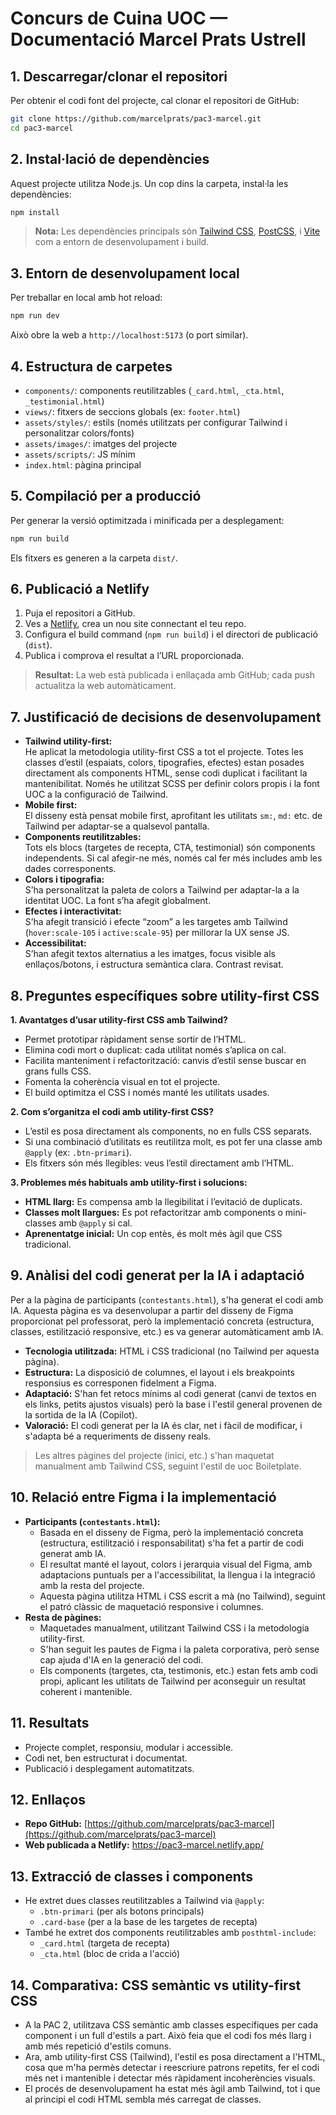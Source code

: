 # Concurs de Cuina UOC — Documentació Marcel Prats Ustrell



## 1. Descarregar/clonar el repositori

Per obtenir el codi font del projecte, cal clonar el repositori de GitHub:

```bash
git clone https://github.com/marcelprats/pac3-marcel.git
cd pac3-marcel
```

## 2. Instal·lació de dependències

Aquest projecte utilitza Node.js. Un cop dins la carpeta, instal·la les dependències:

```bash
npm install
```

> **Nota:** Les dependències principals són [Tailwind CSS](https://tailwindcss.com/), [PostCSS](https://postcss.org/), i [Vite](https://vitejs.dev/) com a entorn de desenvolupament i build.

## 3. Entorn de desenvolupament local

Per treballar en local amb hot reload:

```bash
npm run dev
```

Això obre la web a `http://localhost:5173` (o port similar).

## 4. Estructura de carpetes

- `components/`: components reutilitzables (`_card.html`, `_cta.html`, `_testimonial.html`)
- `views/`: fitxers de seccions globals (ex: `footer.html`)
- `assets/styles/`: estils (només utilitzats per configurar Tailwind i personalitzar colors/fonts)
- `assets/images/`: imatges del projecte
- `assets/scripts/`: JS mínim
- `index.html`: pàgina principal

## 5. Compilació per a producció

Per generar la versió optimitzada i minificada per a desplegament:

```bash
npm run build
```

Els fitxers es generen a la carpeta `dist/`.

## 6. Publicació a Netlify

1. Puja el repositori a GitHub.
2. Ves a [Netlify](https://netlify.com/), crea un nou site connectant el teu repo.
3. Configura el build command (`npm run build`) i el directori de publicació (`dist`).
4. Publica i comprova el resultat a l’URL proporcionada.

> **Resultat:** La web està publicada i enllaçada amb GitHub; cada push actualitza la web automàticament.

## 7. Justificació de decisions de desenvolupament

- **Tailwind utility-first:**  
  He aplicat la metodologia utility-first CSS a tot el projecte. Totes les classes d’estil (espaiats, colors, tipografies, efectes) estan posades directament als components HTML, sense codi duplicat i facilitant la mantenibilitat. Només he utilitzat SCSS per definir colors propis i la font UOC a la configuració de Tailwind.
- **Mobile first:**  
  El disseny està pensat mobile first, aprofitant les utilitats `sm:`, `md:` etc. de Tailwind per adaptar-se a qualsevol pantalla.
- **Components reutilitzables:**  
  Tots els blocs (targetes de recepta, CTA, testimonial) són components independents. Si cal afegir-ne més, només cal fer més includes amb les dades corresponents.
- **Colors i tipografia:**  
  S’ha personalitzat la paleta de colors a Tailwind per adaptar-la a la identitat UOC. La font s’ha afegit globalment.
- **Efectes i interactivitat:**  
  S’ha afegit transició i efecte “zoom” a les targetes amb Tailwind (`hover:scale-105` i `active:scale-95`) per millorar la UX sense JS.
- **Accessibilitat:**  
  S’han afegit textos alternatius a les imatges, focus visible als enllaços/botons, i estructura semàntica clara. Contrast revisat.

## 8. Preguntes específiques sobre utility-first CSS

**1. Avantatges d’usar utility-first CSS amb Tailwind?**  
- Permet prototipar ràpidament sense sortir de l’HTML.
- Elimina codi mort o duplicat: cada utilitat només s’aplica on cal.
- Facilita manteniment i refactorització: canvis d’estil sense buscar en grans fulls CSS.
- Fomenta la coherència visual en tot el projecte.
- El build optimitza el CSS i només manté les utilitats usades.

**2. Com s’organitza el codi amb utility-first CSS?**  
- L’estil es posa directament als components, no en fulls CSS separats.
- Si una combinació d’utilitats es reutilitza molt, es pot fer una classe amb `@apply` (ex: `.btn-primari`).
- Els fitxers són més llegibles: veus l’estil directament amb l’HTML.

**3. Problemes més habituals amb utility-first i solucions:**  
- **HTML llarg:** Es compensa amb la llegibilitat i l’evitació de duplicats.
- **Classes molt llargues:** Es pot refactoritzar amb components o mini-classes amb `@apply` si cal.
- **Aprenentatge inicial:** Un cop entès, és molt més àgil que CSS tradicional.

## 9. Anàlisi del codi generat per la IA i adaptació

Per a la pàgina de participants (`contestants.html`), s'ha generat el codi amb IA. Aquesta pàgina es va desenvolupar a partir del disseny de Figma proporcionat pel professorat, però la implementació concreta (estructura, classes, estilització responsive, etc.) es va generar automàticament amb IA.

- **Tecnologia utilitzada:** HTML i CSS tradicional (no Tailwind per aquesta pàgina).
- **Estructura:** La disposició de columnes, el layout i els breakpoints responsius es corresponen fidelment a Figma.
- **Adaptació:** S'han fet retocs mínims al codi generat (canvi de textos en els links, petits ajustos visuals) però la base i l'estil general provenen de la sortida de la IA (Copilot).
- **Valoració:** El codi generat per la IA és clar, net i fàcil de modificar, i s'adapta bé a requeriments de disseny reals.

> Les altres pàgines del projecte (inici, etc.) s'han maquetat manualment amb Tailwind CSS, seguint l'estil de uoc Boiletplate.



## 10. Relació entre Figma i la implementació

- **Participants (`contestants.html`):**
  - Basada en el disseny de Figma, però la implementació concreta (estructura, estilització i responsabilitat) s'ha fet a partir de codi generat amb IA.
  - El resultat manté el layout, colors i jerarquia visual del Figma, amb adaptacions puntuals per a l'accessibilitat, la llengua i la integració amb la resta del projecte.
  - Aquesta pàgina utilitza HTML i CSS escrit a mà (no Tailwind), seguint el patró clàssic de maquetació responsive i columnes.
- **Resta de pàgines:**
  - Maquetades manualment, utilitzant Tailwind CSS i la metodologia utility-first.
  - S'han seguit les pautes de Figma i la paleta corporativa, però sense cap ajuda d'IA en la generació del codi.
  - Els components (targetes, cta, testimonis, etc.) estan fets amb codi propi, aplicant les utilitats de Tailwind per aconseguir un resultat coherent i mantenible.


## 11. Resultats

- Projecte complet, responsiu, modular i accessible.
- Codi net, ben estructurat i documentat.
- Publicació i desplegament automatitzats.


## 12. Enllaços

- **Repo GitHub:** [https://github.com/marcelprats/pac3-marcel](https://github.com/marcelprats/pac3-marcel)
- **Web publicada a Netlify:** [https://pac3-marcel.netlify.app/
](https://pac3-marcel.netlify.app/)


## 13. Extracció de classes i components

- He extret dues classes reutilitzables a Tailwind via `@apply`:
  - `.btn-primari` (per als botons principals)
  - `.card-base` (per a la base de les targetes de recepta)
- També he extret dos components reutilitzables amb `posthtml-include`:
  - `_card.html` (targeta de recepta)
  - `_cta.html` (bloc de crida a l'acció)

## 14. Comparativa: CSS semàntic vs utility-first CSS

- A la PAC 2, utilitzava CSS semàntic amb classes específiques per cada component i un full d'estils a part. Això feia que el codi fos més llarg i amb més repetició d'estils comuns.
- Ara, amb utility-first CSS (Tailwind), l'estil es posa directament a l'HTML, cosa que m'ha permès detectar i reescriure patrons repetits, fer el codi més net i mantenible i detectar més ràpidament incoherències visuals.
- El procés de desenvolupament ha estat més àgil amb Tailwind, tot i que al principi el codi HTML sembla més carregat de classes.